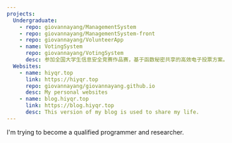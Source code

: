 ```yaml
---
projects:
  Undergraduate:
    - repo: giovannayang/ManagementSystem
    - repo: giovannayang/ManagementSystem-front
    - repo: giovannayang/VolunteerApp
    - name: VotingSystem
      repo: giovannayang/VotingSystem
      desc: 参加全国大学生信息安全竞赛作品赛，基于函数秘密共享的高效电子投票方案。
  Websites:
    - name: hiyqr.top
      link: https://hiyqr.top
      repo: giovannayang/giovannayang.github.io
      desc: My personal websites
    - name: blog.hiyqr.top
      link: https://blog.hiyqr.top
      desc: This version of my blog is used to share my life.
---
```


I'm trying to become a qualified programmer and researcher.
